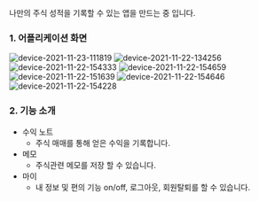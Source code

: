나만의 주식 성적을 기록할 수 있는 앱을 만드는 중 입니다.

### 1. 어플리케이션 화면
![device-2021-11-23-111819](https://user-images.githubusercontent.com/54883589/143976118-aa312f18-113c-4653-90ef-166e66ad2410.png)
![device-2021-11-22-134256](https://user-images.githubusercontent.com/54883589/143976119-61fe9e9a-6e19-495e-b36c-dd2fb843feb3.png)
![device-2021-11-22-154333](https://user-images.githubusercontent.com/54883589/143976122-c1ae2039-f199-4d0d-81be-db9166c10a99.png)
![device-2021-11-22-154659](https://user-images.githubusercontent.com/54883589/143976123-471c8b27-65f6-4975-8913-55ac9e2024e3.png)
![device-2021-11-22-151639](https://user-images.githubusercontent.com/54883589/143976125-2c0c03a1-1d3b-474b-b205-c44054a194df.png)
![device-2021-11-22-154646](https://user-images.githubusercontent.com/54883589/143976127-18a88514-5935-4f55-a11c-faff8daeebef.png)
![device-2021-11-22-154228](https://user-images.githubusercontent.com/54883589/143976128-77e72644-645f-460a-a888-13ea7bdcf1c8.png)

### 2. 기능 소개
- 수익 노트
  - 주식 매매를 통해 얻은 수익을 기록합니다.
- 메모
  - 주식관련 메모를 저장 할 수 있습니다.
- 마이
  - 내 정보 및 편의 기능 on/off, 로그아웃, 회원탈퇴를 할 수 있습니다. 
